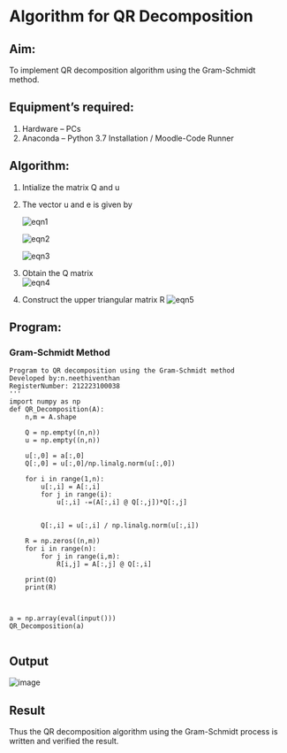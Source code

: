 # Algorithm for QR Decomposition
## Aim:
To implement QR decomposition algorithm using the Gram-Schmidt method.
## Equipment’s required:
1.	Hardware – PCs
2.	Anaconda – Python 3.7 Installation / Moodle-Code Runner
## Algorithm:
1.	Intialize the matrix Q and u
2.	The vector u and e is given by

    ![eqn1](./ex4.jpg)

    ![eqn2](./ex6.jpg)

    ![eqn3](./ex3.jpg)

3.	Obtain the Q matrix   
    ![eqn4](./ex1.jpg)
4.	Construct the upper triangular matrix R
    ![eqn5](./ex2.jpg)



## Program:
### Gram-Schmidt Method
```
Program to QR decomposition using the Gram-Schmidt method
Developed by:n.neethiventhan
RegisterNumber: 212223100038
'''
import numpy as np
def QR_Decomposition(A):
    n,m = A.shape

    Q = np.empty((n,n))
    u = np.empty((n,n))
 
    u[:,0] = a[:,0]
    Q[:,0] = u[:,0]/np.linalg.norm(u[:,0])

    for i in range(1,n):
        u[:,i] = A[:,i]
        for j in range(i):
            u[:,i] -=(A[:,i] @ Q[:,j])*Q[:,j]
            

        Q[:,i] = u[:,i] / np.linalg.norm(u[:,i])

    R = np.zeros((n,m))
    for i in range(n):
        for j in range(i,m):
            R[i,j] = A[:,j] @ Q[:,i]

    print(Q)
    print(R)



a = np.array(eval(input()))
QR_Decomposition(a)
   

```

## Output
![image](https://github.com/Neethiventhan123/QRdecomposition/assets/148514848/87241077-5d8b-488d-a5c6-ea60bf0fc57c)


## Result
Thus the QR decomposition algorithm using the Gram-Schmidt process is written and verified the result.
